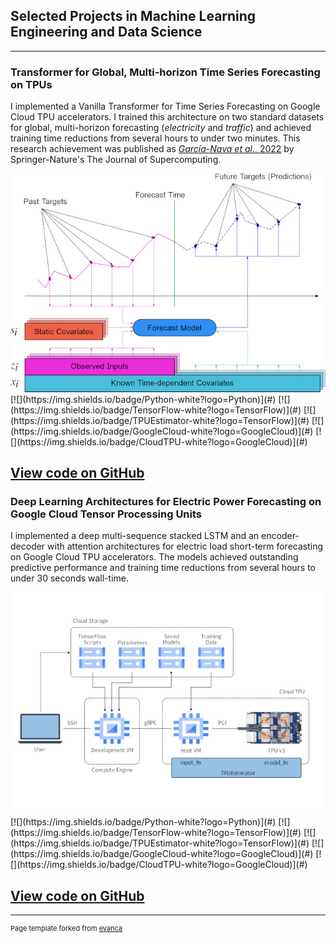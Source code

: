 ## Selected Projects in Machine Learning Engineering and Data Science

---

### Transformer for Global, Multi-horizon Time Series Forecasting on TPUs
I implemented a Vanilla Transformer for Time Series Forecasting on Google Cloud TPU accelerators.
I trained this architecture on two standard datasets for global, multi-horizon forecasting (_electricity_ and _traffic_)
and achieved training time reductions from several hours to under two minutes.
This research achievement was published as
[_García-Nava et al._, 2022](https://rdcu.be/c1Vix)
by Springer-Nature's The Journal of Supercomputing.
<!-- [###Transformer for Global, Multi-horizon Time Series Forecasting on TPUs](/sample_page) -->
<img src="images/multi_horizon_tsf_color.jpg?raw=true"/>
[![](https://img.shields.io/badge/Python-white?logo=Python)](#)
[![](https://img.shields.io/badge/TensorFlow-white?logo=TensorFlow)](#)
[![](https://img.shields.io/badge/TPUEstimator-white?logo=TensorFlow)](#)
[![](https://img.shields.io/badge/GoogleCloud-white?logo=GoogleCloud)](#)
[![](https://img.shields.io/badge/CloudTPU-white?logo=GoogleCloud)](#)

[View code on GitHub](https://github.com/garcianava/tpu-transformer-tsf)
---

### Deep Learning Architectures for Electric Power Forecasting on Google Cloud Tensor Processing Units
I implemented a deep multi-sequence stacked LSTM
and an encoder-decoder with attention architectures
for electric load short-term forecasting on Google Cloud TPU accelerators.
The models achieved outstanding predictive performance
and training time reductions from several hours to under 30 seconds wall-time.
<!-- [###Transformer for Global, Multi-horizon Time Series Forecasting on TPUs](/sample_page) -->
<img src="images/tpu_computing_pattern.jpg?raw=true"/>
[![](https://img.shields.io/badge/Python-white?logo=Python)](#)
[![](https://img.shields.io/badge/TensorFlow-white?logo=TensorFlow)](#)
[![](https://img.shields.io/badge/TPUEstimator-white?logo=TensorFlow)](#)
[![](https://img.shields.io/badge/GoogleCloud-white?logo=GoogleCloud)](#)
[![](https://img.shields.io/badge/CloudTPU-white?logo=GoogleCloud)](#)

[View code on GitHub](https://github.com/garcianava/deep-forecasters)
---

<!-- - [Project 2 Title](/pdf/sample_presentation.pdf) -->
<!-- - <img src="images/dummy_thumbnail.jpg?raw=true"/> -->

<!-- - --- -->
<!-- - [Project 3 Title](http://example.com/) -->
<!-- - <img src="images/dummy_thumbnail.jpg?raw=true"/> -->

<!-- - --- -->

<!-- ### Category Name 2 -->

<!-- - [Project 1 Title](http://example.com/) -->
<!-- - [Project 2 Title](http://example.com/) -->
<!-- - [Project 3 Title](http://example.com/) -->
<!-- - [Project 4 Title](http://example.com/) -->
<!-- - [Project 5 Title](http://example.com/) -->

<!-- --- -->




---
<p style="font-size:11px">Page template forked from <a href="https://github.com/evanca/quick-portfolio">evanca</a></p>
<!-- Remove above link if you don't want to attibute -->
